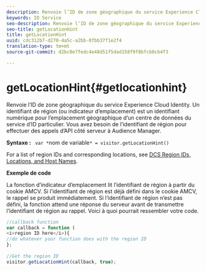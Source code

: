 ```yaml
---
description: Renvoie l’ID de zone géographique du service Experience Cloud Identity. Un identifiant de région (ou indicateur d’emplacement) est un identifiant numérique pour l’emplacement géographique d’un centre de données du service d’ID particulier. Vous avez besoin de l’identifiant de région pour effectuer des appels d’API côté serveur à Audience Manager.
keywords: ID Service
seo-description: Renvoie l’ID de zone géographique du service Experience Cloud Identity. Un identifiant de région (ou indicateur d’emplacement) est un identifiant numérique pour l’emplacement géographique d’un centre de données du service d’ID particulier. Vous avez besoin de l’identifiant de région pour effectuer des appels d’API côté serveur à Audience Manager.
seo-title: getLocationHint
title: getLocationHint
uuid: cdc312b7-d270-4a5c-a2bb-0fbb37f1e2f4
translation-type: tm+mt
source-git-commit: d2bc0e7fedc4e48d51f5dad158f9f8bfcb0cb4f3

---
```



# getLocationHint{#getlocationhint}

Renvoie l’ID de zone géographique du service Experience Cloud Identity. Un identifiant de région (ou indicateur d’emplacement) est un identifiant numérique pour l’emplacement géographique d’un centre de données du service d’ID particulier. Vous avez besoin de l’identifiant de région pour effectuer des appels d’API côté serveur à Audience Manager.

**Syntaxe :** ` var *`nom de variable`* = visitor.getLocationHint()`

For a list of region IDs and corresponding locations, see [DCS Region IDs, Locations, and Host Names](https://docs.adobe.com/content/help/en/audience-manager/user-guide/api-and-sdk-code/dcs/dcs-api-reference/dcs-regions.html).

**Exemple de code**

La fonction d’indicateur d’emplacement lit l’identifiant de région à partir du cookie AMCV. Si l’identifiant de région est déjà défini dans le cookie AMCV, le rappel se produit immédiatement. Si l’identifiant de région n’est pas défini, la fonction attend une réponse du serveur avant de transmettre l’identifiant de région au rappel. Voici à quoi pourrait ressembler votre code.

```js
//callback function 
var callback = function ( 
<i>region ID here</i>){ 
//do whatever your function does with the region ID 
}; 
 
//Get the region ID 
visitor.getLocationHint(callback, true); 
```

